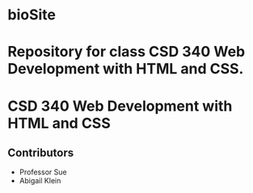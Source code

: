 # bioSite
# Repository for class CSD 340 Web Development with HTML and CSS.

# CSD 340 Web Development with HTML and CSS
## Contributors
- Professor Sue
- Abigail Klein

